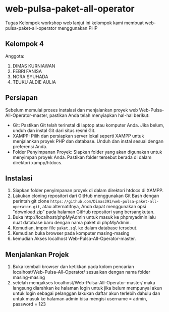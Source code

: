 # web-pulsa-paket-all-operator

Tugas Kelompok workshop web lanjut ini kelompok kami membuat web-pulsa-paket-all-operator menggunakan PHP

## Kelompok 4

Anggota:
  1. DIMAS KURNIAWAN
  2. FEBRI FANISA
  3. NORA SYUHADA
  4. TEUKU ALDIE AULIA

  ## Persiapan 
Sebelum memulai proses instalasi dan menjalankan proyek web Web-Pulsa-All-Operator-master, pastikan Anda telah menyiapkan hal-hal berikut:
- Git: Pastikan Git telah terinstal di laptop atau komputer Anda. Jika belum, unduh dan instal Git dari situs resmi Git.
- XAMPP: Pilih dan persiapkan server lokal seperti XAMPP untuk menjalankan proyek PHP dan database. Unduh dan instal sesuai dengan preferensi Anda.
- Folder Penyimpanan Proyek: Siapkan folder yang akan digunakan untuk menyimpan proyek Anda. Pastikan folder tersebut berada di dalam direktori xampp/htdocs.

## Instalasi
1. Siapkan folder penyimpanan proyek di dalam direktori htdocs di XAMPP.
2. Lakukan cloning repositori dari GitHub menggunakan Git Bash dengan perintah
   git clone `https://github.com/Dimas391/web-pulsa-paket-all-operator.git`, atau alternatifnya, Anda dapat menggunakan opsi "download zip" pada halaman GitHub repositori yang bersangkutan.
4. Buka http://localhost/phpMyAdmin untuk masuk ke phpmyadmin lalu nuat database baru dengan nama paket di phpMyAdmin.
5. Kemudian, impor file `paket.sql` ke dalam database tersebut.
7. Kemudian buka browser pada komputer masing-masing
5. kemudian Akses localhost Web-Pulsa-All-Operator-master.

## Menjalankan Projek
1. Buka kembali browser dan ketikkan pada kolom pencarian localhost/Web-Pulsa-All-Operator/ sesuaikan dengan nama folder masing-masing
2. setelah mengakses localhost/Web-Pulsa-All-Operator-master/ maka langsung diarahkan ke halaman login untuk jika belum mempunyai akun untuk login sebagai pelanggan lakukan daftar akun terlebih dahulu dan untuk masuk ke halaman admin bisa mengisi username = admin, password = 123

